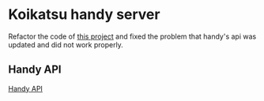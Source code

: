 # Koikatsu handy server

Refactor the code of [this project](https://github.com/KarilChan/handy-koikatsu-server) and fixed the problem that handy's api was updated and did not work properly.

## Handy API
[Handy API](https://staging.handyfeeling.com/api/handy/v2/docs/#/)
